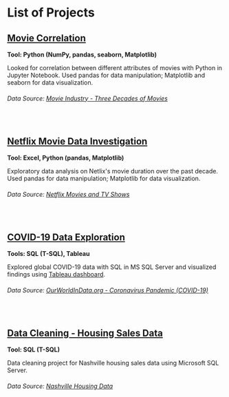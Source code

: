 # List of Projects
## [Movie Correlation](https://github.com/jtaso/data-analytics-projects/blob/main/Movie%20Correlation.ipynb) 
**Tool: Python (NumPy, pandas, seaborn, Matplotlib)**

Looked for correlation between different attributes of movies with Python in Jupyter Notebook. Used pandas for data manipulation; Matplotlib and seaborn for data visualization.

###### Data Source: [Movie Industry - Three Decades of Movies](https://www.kaggle.com/danielgrijalvas/movies)

<br/>

## [Netflix Movie Data Investigation](https://github.com/jtaso/data-analytics-projects/blob/main/Netflix%20Movie%20Data%20Investigation.ipynb) 
**Tool: Excel, Python (pandas, Matplotlib)**

Exploratory data analysis on Netlix's movie duration over the past decade. Used pandas for data manipulation; Matplotlib for data visualization.  

###### Data Source: [Netflix Movies and TV Shows](https://www.kaggle.com/shivamb/netflix-shows)

<br/>

## [COVID-19 Data Exploration](https://github.com/jtaso/data-analytics-projects/blob/main/covid_data_script.sql) 
**Tools: SQL (T-SQL), Tableau**

Explored global COVID-19 data with SQL in MS SQL Server and visualized findings using [Tableau dashboard](https://public.tableau.com/app/profile/jamie.tsao/viz/CovidGlobalData_16258314883230/Dashboard1). 

###### Data Source: [OurWorldInData.org - Coronavirus Pandemic (COVID-19)](https://ourworldindata.org/coronavirus)

<br/>

## [Data Cleaning - Housing Sales Data](https://github.com/jtaso/data-analytics-projects/blob/main/housing_sales_data_cleaning.sql) 
**Tool: SQL (T-SQL)**

Data cleaning project for Nashville housing sales data using Microsoft SQL Server.

###### Data Source: [Nashville Housing Data](https://www.kaggle.com/tmthyjames/nashville-housing-data)


